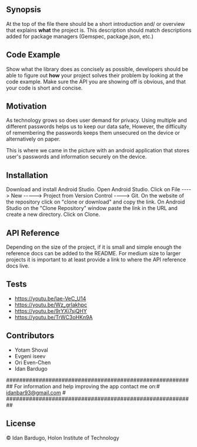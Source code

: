 ## Synopsis

At the top of the file there should be a short introduction and/ or overview that explains **what** the project is. This description should match descriptions added for package managers (Gemspec, package.json, etc.)

## Code Example

Show what the library does as concisely as possible, developers should be able to figure out **how** your project solves their problem by looking at the code example. Make sure the API you are showing off is obvious, and that your code is short and concise.

## Motivation

As technology grows so does user demand for privacy. 
Using multiple and different passwords helps us to keep our data safe, However,
the difficulty of remembering the passwords keeps them unsecured on the device or alternatively on paper.

This is where we came in the picture with an android application that stores user's passwords and information securely on the device.

## Installation

Download and install Android Studio.
Open Android Studio.
Click on File ----> New -----> Project from Version Control ----> Git.
On the website of the repository click on "clone or download" and copy the link.
On Android Studio on the "Clone Repository" window paste the link in the URL and create a new directory.
Click on Clone.

## API Reference

Depending on the size of the project, if it is small and simple enough the reference docs can be added to the README. For medium size to larger projects it is important to at least provide a link to where the API reference docs live.

## Tests

- https://youtu.be/lae-VeC_U14
- https://youtu.be/Wz_grlakhpc
- https://youtu.be/9rYXj7sjQHY
- https://youtu.be/TrWC3oHKn9A

## Contributors

- Yotam Shoval
- Evgeni iseev
- Ori Even-Chen
- Idan Bardugo

##########################################################
For information and help improving the app contact me on:#
idanbar93@gmail.com                                      #
##########################################################

## License

© Idan Bardugo, Holon Institute of Technology
